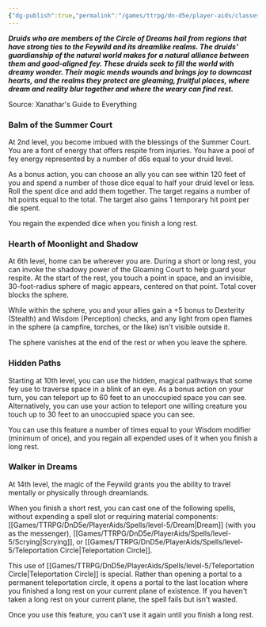 ```yaml
---
{"dg-publish":true,"permalink":"/games/ttrpg/dn-d5e/player-aids/classes/class-specialisations/druid-circle-of-dreams/","tags":["sub-class","ttrpg/dnd/5e"],"noteIcon":""}
---
```



**_Druids who are members of the Circle of Dreams hail from regions that have strong ties to the Feywild and its dreamlike realms. The druids’ guardianship of the natural world makes for a natural alliance between them and good-aligned fey. These druids seek to fill the world with dreamy wonder. Their magic mends wounds and brings joy to downcast hearts, and the realms they protect are gleaming, fruitful places, where dream and reality blur together and where the weary can find rest._**

Source: Xanathar's Guide to Everything

### Balm of the Summer Court

At 2nd level, you become imbued with the blessings of the Summer Court. You are a font of energy that offers respite from injuries. You have a pool of fey energy represented by a number of d6s equal to your druid level.

As a bonus action, you can choose an ally you can see within 120 feet of you and spend a number of those dice equal to half your druid level or less. Roll the spent dice and add them together. The target regains a number of hit points equal to the total. The target also gains 1 temporary hit point per die spent.

You regain the expended dice when you finish a long rest.

### Hearth of Moonlight and Shadow

At 6th level, home can be wherever you are. During a short or long rest, you can invoke the shadowy power of the Gloaming Court to help guard your respite. At the start of the rest, you touch a point in space, and an invisible, 30-foot-radius sphere of magic appears, centered on that point. Total cover blocks the sphere.

While within the sphere, you and your allies gain a +5 bonus to Dexterity (Stealth) and Wisdom (Perception) checks, and any light from open flames in the sphere (a campfire, torches, or the like) isn't visible outside it.

The sphere vanishes at the end of the rest or when you leave the sphere.

### Hidden Paths

Starting at 10th level, you can use the hidden, magical pathways that some fey use to traverse space in a blink of an eye. As a bonus action on your turn, you can teleport up to 60 feet to an unoccupied space you can see. Alternatively, you can use your action to teleport one willing creature you touch up to 30 feet to an unoccupied space you can see.

You can use this feature a number of times equal to your Wisdom modifier (minimum of once), and you regain all expended uses of it when you finish a long rest.

### Walker in Dreams

At 14th level, the magic of the Feywild grants you the ability to travel mentally or physically through dreamlands.

When you finish a short rest, you can cast one of the following spells, without expending a spell slot or requiring material components: [[Games/TTRPG/DnD5e/PlayerAids/Spells/level-5/Dream\|Dream]] (with you as the messenger), [[Games/TTRPG/DnD5e/PlayerAids/Spells/level-5/Scrying\|Scrying]], or [[Games/TTRPG/DnD5e/PlayerAids/Spells/level-5/Teleportation Circle\|Teleportation Circle]].

This use of [[Games/TTRPG/DnD5e/PlayerAids/Spells/level-5/Teleportation Circle\|Teleportation Circle]] is special. Rather than opening a portal to a permanent teleportation circle, it opens a portal to the last location where you finished a long rest on your current plane of existence. If you haven't taken a long rest on your current plane, the spell fails but isn't wasted.

Once you use this feature, you can't use it again until you finish a long rest.
